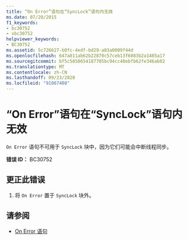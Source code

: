 ```yaml
---
title: “On Error”语句在“SyncLock”语句内无效
ms.date: 07/20/2015
f1_keywords:
- bc30752
- vbc30752
helpviewer_keywords:
- BC30752
ms.assetid: 5c726627-b0fc-4edf-bd29-a83a0009f44d
ms.openlocfilehash: 647a811ab62b22870c57ceb13f6083b2a1485a17
ms.sourcegitcommit: bf5c5850654187705bc94cc40ebfb62fe346ab02
ms.translationtype: MT
ms.contentlocale: zh-CN
ms.lasthandoff: 09/23/2020
ms.locfileid: "91067408"
---
```

# <a name="on-error-statements-are-not-valid-within-synclock-statements"></a>“On Error”语句在“SyncLock”语句内无效

`On Error` 语句不可用于 `SyncLock` 块中，因为它们可能会中断线程同步。  
  
 **错误 ID：** BC30752  
  
## <a name="to-correct-this-error"></a>更正此错误  
  
1. 将 `On Error` 置于 `SyncLock` 块外。  
  
## <a name="see-also"></a>请参阅

- [On Error 语句](../language-reference/statements/on-error-statement.md)
